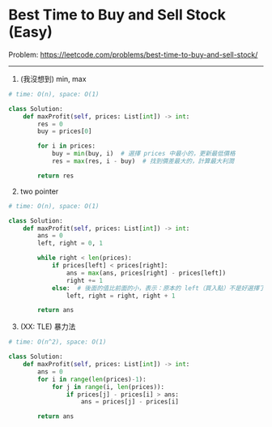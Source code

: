 Best Time to Buy and Sell Stock (Easy)
===

Problem: https://leetcode.com/problems/best-time-to-buy-and-sell-stock/

---

1. (我沒想到) min, max
```python
# time: O(n), space: O(1)

class Solution:
    def maxProfit(self, prices: List[int]) -> int:
        res = 0
        buy = prices[0]

        for i in prices:
            buy = min(buy, i)  # 選擇 prices 中最小的，更新最低價格
            res = max(res, i - buy)  # 找到價差最大的，計算最大利潤

        return res
```

2. two pointer
```python
# time: O(n), space: O(1)

class Solution:
    def maxProfit(self, prices: List[int]) -> int:
        ans = 0
        left, right = 0, 1

        while right < len(prices):
            if prices[left] < prices[right]:
                ans = max(ans, prices[right] - prices[left])
                right += 1
            else:  # 後面的值比前面的小，表示：原本的 left（買入點）不是好選擇了，把 left 換成 right，繼續找未來的低點與高點差距
                left, right = right, right + 1

        return ans 
```        

3. (XX: TLE) 暴力法 
```python
# time: O(n^2), space: O(1)

class Solution:
    def maxProfit(self, prices: List[int]) -> int:
        ans = 0
        for i in range(len(prices)-1):
            for j in range(i, len(prices)):
                if prices[j] - prices[i] > ans:
                    ans = prices[j] - prices[i]

        return ans
```

